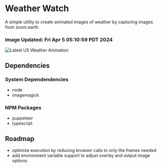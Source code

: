 # Weather Watch

A simple utility to create animated images of weather by capturing images from zoom.earth

### Image Updated: Fri Apr  5 05:10:59 PDT 2024

![Latest US Weather Animation](animations/2024-04-05.webp)

## Dependencies
### System Dependendencies
* node
* imagemagick
### NPM Packages
* puppeteer
* typescript

## Roadmap
* optimize execution by reducing browser calls to only the frames needed
* add environment variable support to adjust overlay and output image options
